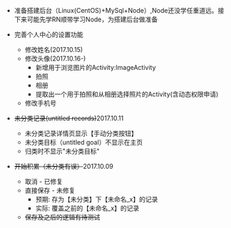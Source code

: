 - 准备搭建后台（Linux(CentOS)+MySql+Node）,Node还没学任重道远。接下来可能先学RN顺带学习Node，为搭建后台做准备
- 完善个人中心的设置功能
    - 修改姓名(2017.10.15)  
    - 修改头像(2017.10.16-)
        - 新增用于浏览图片的Activity:ImageActivity
        - 拍照
        - 相册
        - 提取出一个用于拍照和从相册选择照片的Activity(含动态权限申请)
    - 修改手机号
    
- ~~未分类记录(untitled records)~~2017.10.11
    - 未分类记录详情页显示【手动分类按钮】
    - 未分类目标（untitled goal）不显示在主页
    - 归类时不显示"未分类目标"
 
- ~~开始积累（未分类有误）~~2017.10.09
    - 取消 - 已修复
    - 直接保存 - 未修复
        - 预期: 存为【未分类】下【未命名_x】的记录
        - 实际: 覆盖之前的【未命名_x】的记录
    - ~~保存及之后的逻辑有待测试~~

